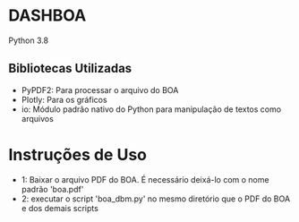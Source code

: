 # DASHBOA
Python 3.8

## Bibliotecas Utilizadas
- PyPDF2: Para processar o arquivo do BOA
- Plotly: Para os gráficos
- io: Módulo padrão nativo do Python para manipulação de textos como arquivos

# Instruções de Uso
- 1: Baixar o arquivo PDF do BOA. É necessário deixá-lo com o nome padrão 'boa.pdf'
- 2: executar o script 'boa_dbm.py' no mesmo diretório que o PDF do BOA e dos demais scripts
